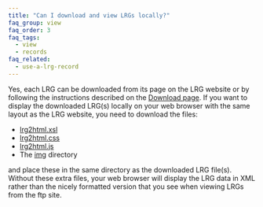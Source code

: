 ```yaml
---
title: "Can I download and view LRGs locally?"
faq_group: view
faq_order: 3
faq_tags:
  - view
  - records
faq_related:
  - use-a-lrg-record
---
```


Yes, each LRG can be downloaded from its page on the LRG website or by following the instructions described on the [Download page](/downloads).
If you want to display the downloaded LRG(s) locally on your web browser with the same layout as the LRG website, you need to download the files:  

* [lrg2html.xsl](http://ftp.ebi.ac.uk/pub/databases/lrgex/lrg2html.xsl)
* [lrg2html.css](http://ftp.ebi.ac.uk/pub/databases/lrgex/lrg2html.css)
* [lrg2html.js](http://ftp.ebi.ac.uk/pub/databases/lrgex/lrg2html.js)
* The [img](http://ftp.ebi.ac.uk/pub/databases/lrgex/img) directory

and place these in the same directory as the downloaded LRG file(s).  
Without these extra files, your web browser will display the LRG data in XML rather than the nicely formatted version that you see when viewing LRGs from the ftp site.

